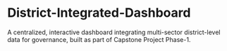 # District-Integrated-Dashboard
A centralized, interactive dashboard integrating multi-sector district-level data for governance, built as part of Capstone Project Phase-1.
